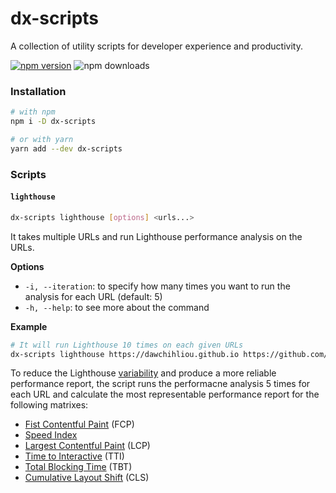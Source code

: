 # dx-scripts

A collection of utility scripts for developer experience and productivity.

[![npm version](https://img.shields.io/npm/v/dx-scripts.svg?style=flat)](https://www.npmjs.org/package/dx-scripts)
![npm downloads](https://img.shields.io/npm/dm/dx-scripts)

### Installation

```bash
# with npm
npm i -D dx-scripts

# or with yarn
yarn add --dev dx-scripts
```

### Scripts

#### `lighthouse`

```bash
dx-scripts lighthouse [options] <urls...>
```

It takes multiple URLs and run Lighthouse performance analysis on the URLs.

**Options**

- `-i, --iteration`: to specify how many times you want to run the analysis for each URL (default: 5)
- `-h, --help`: to see more about the command

**Example**

```bash
# It will run Lighthouse 10 times on each given URLs
dx-scripts lighthouse https://dawchihliou.github.io https://github.com/DawChihLiou -i 10
```

To reduce the Lighthouse [variability](https://developers.google.com/web/tools/lighthouse/variability) and produce a more reliable performance report, the script runs the performacne analysis 5 times for each URL and calculate the most representable performance report for the following matrixes:

- [Fist Contentful Paint](https://web.dev/first-contentful-paint/) (FCP)
- [Speed Index](https://web.dev/speed-index/)
- [Largest Contentful Paint](https://web.dev/lcp/) (LCP)
- [Time to Interactive](https://web.dev/interactive/) (TTI)
- [Total Blocking Time](https://web.dev/lighthouse-total-blocking-time/) (TBT)
- [Cumulative Layout Shift](https://web.dev/cls/) (CLS)
